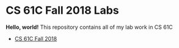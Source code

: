 # CS 61C Fall 2018 Labs

**Hello, world!** This repository contains all of my lab work in CS 61C

- [CS 61C Fall 2018](http://inst.eecs.berkely.edu/~cs61c/fa18/)





